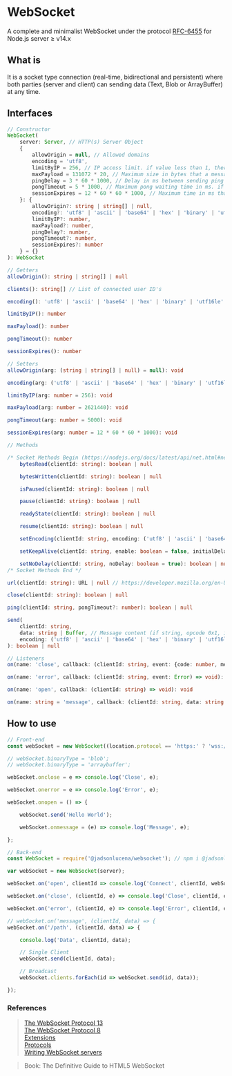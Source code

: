 # WebSocket
A complete and minimalist WebSocket under the protocol [RFC-6455](https://tools.ietf.org/html/rfc6455) for Node.js server ≥ v14.x

## What is
It is a socket type connection (real-time, bidirectional and persistent) where both parties (server and client) can sending data (Text, Blob or ArrayBuffer) at any time.


## Interfaces
```typescript
// Constructor
WebSocket(
    server: Server, // HTTP(s) Server Object
    {
        allowOrigin = null, // Allowed domains
        encoding = 'utf8',
        limitByIP = 256, // IP access limit. if value less than 1, there will be no limit
        maxPayload = 131072 * 20, // Maximum size in bytes that a message can be. if value less than 1, there will be no limit
        pingDelay = 3 * 60 * 1000, // Delay in ms between sending ping's. if value less than 1, ping's will not be sent
        pongTimeout = 5 * 1000, // Maximum pong waiting time in ms. if value less than 1, there will be no limit
        sessionExpires = 12 * 60 * 60 * 1000, // Maximum time in ms that an ID will be associated with the same client. If the value is less than 1, every time the client reconnects, a new ID will be generated
    }: {
        allowOrigin?: string | string[] | null,
        encoding?: 'utf8' | 'ascii' | 'base64' | 'hex' | 'binary' | 'utf16le' | 'ucs2',
        limitByIP?: number,
        maxPayload?: number,
        pingDelay?: number,
        pongTimeout?: number,
        sessionExpires?: number
    } = {}
): WebSocket
```

```typescript
// Getters
allowOrigin(): string | string[] | null

clients(): string[] // List of connected user ID's

encoding(): 'utf8' | 'ascii' | 'base64' | 'hex' | 'binary' | 'utf16le' | 'ucs2'

limitByIP(): number

maxPayload(): number

pongTimeout(): number

sessionExpires(): number
```

```typescript
// Setters
allowOrigin(arg: (string | string[] | null) = null): void

encoding(arg: ('utf8' | 'ascii' | 'base64' | 'hex' | 'binary' | 'utf16le' | 'ucs2') = 'utf8'): void

limitByIP(arg: number = 256): void

maxPayload(arg: number = 2621440): void

pongTimeout(arg: number = 5000): void

sessionExpires(arg: number = 12 * 60 * 60 * 1000): void
```

```typescript
// Methods

/* Socket Methods Begin (https://nodejs.org/docs/latest/api/net.html#net_class_net_socket) */
    bytesRead(clientId: string): boolean | null

    bytesWritten(clientId: string): boolean | null

    isPaused(clientId: string): boolean | null

    pause(clientId: string): boolean | null

    readyState(clientId: string): boolean | null

    resume(clientId: string): boolean | null

    setEncoding(clientId: string, encoding: ('utf8' | 'ascii' | 'base64' | 'hex' | 'binary' | 'utf16le' | 'ucs2') = 'utf8'): boolean | null

    setKeepAlive(clientId: string, enable: boolean = false, initialDelay: number = 0): boolean | null

    setNoDelay(clientId: string, noDelay: boolean = true): boolean | null
/* Socket Methods End */

url(clientId: string): URL | null // https://developer.mozilla.org/en-US/docs/Web/API/URL

close(clientId: string): boolean | null

ping(clientId: string, pongTimeout?: number): boolean | null

send(
    clientId: string,
    data: string | Buffer, // Message content (if string, opcode 0x1, if not, 0x2)
    encoding: ('utf8' | 'ascii' | 'base64' | 'hex' | 'binary' | 'utf16le' | 'ucs2') = 'utf8'
): boolean | null
```

```typescript
// Listeners
on(name: 'close', callback: (clientId: string, event: {code: number, message:  string}) => void): void

on(name: 'error', callback: (clientId: string, event: Error) => void): void

on(name: 'open', callback: (clientId: string) => void): void

on(name: string = 'message', callback: (clientId: string, data: string | Buffer) => void): void // If the pathname is instantiated in the WebSocket constructor on the front-end, it must be referenced in place of the message name
```


## How to use
```javascript
// Front-end
const webSocket = new WebSocket((location.protocol == 'https:' ? 'wss://' : 'ws://') + location.host + '/path?token=123');

// webSocket.binaryType = 'blob';
// webSocket.binaryType = 'arraybuffer';

webSocket.onclose = e => console.log('Close', e);

webSocket.onerror = e => console.log('Error', e);

webSocket.onopen = () => {

    webSocket.send('Hello World');

    webSocket.onmessage = (e) => console.log('Message', e);

};
```

```javascript
// Back-end
const WebSocket = require('@jadsonlucena/websocket'); // npm i @jadsonlucena/websocket

var webSocket = new WebSocket(server);

webSocket.on('open', clientId => console.log('Connect', clientId, webSocket.url(clientId)));

webSocket.on('close', (clientId, e) => console.log('Close', clientId, e));

webSocket.on('error', (clientId, e) => console.log('Error', clientId, e));

// webSocket.on('message', (clientId, data) => {
webSocket.on('/path', (clientId, data) => {

    console.log('Data', clientId, data);

    // Single Client
    webSocket.send(clientId, data);

    // Broadcast
    webSocket.clients.forEach(id => webSocket.send(id, data));

});
```

### References

> [The WebSocket Protocol 13](https://tools.ietf.org/html/rfc6455)\
> [The WebSocket Protocol 8](https://tools.ietf.org/html/draft-ietf-hybi-thewebsocketprotocol-08)\
> [Extensions](https://www.iana.org/assignments/websocket/websocket.xml#extension-name)\
> [Protocols](https://www.iana.org/assignments/websocket/websocket.xml#subprotocol-name)\
> [Writing WebSocket servers](https://developer.mozilla.org/en-US/docs/Web/API/WebSockets_API/Writing_WebSocket_servers)

> Book: The Definitive Guide to HTML5 WebSocket

